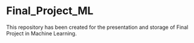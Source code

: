 # Final_Project_ML
This repository has been created for the presentation and storage of Final Project in Machine Learning.
